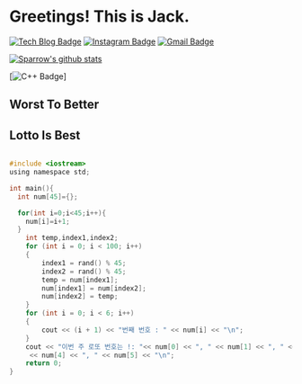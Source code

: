 # Greetings! This is Jack.
  [![Tech Blog Badge](http://img.shields.io/badge/-Tech%20blog-black?style=flat-square&logo=github&link=https://Jack-93.github.io/)](https://Jack-93.github.io/)
  [![Instagram Badge](https://img.shields.io/badge/Insta-ff8000?style=flat-square&logo=Instagram&link=https://www.instagram.com/zig_jack93/)](www.instagram.com/zig_jack93/)
  [![Gmail Badge](https://img.shields.io/badge/Gmail-d14836?style=flat-square&logo=Gmail&logoColor=white&link=mailto:worl5@korea.ac.kr)](mailto:worl5@korea.ac.kr)
  
  [![Sparrow's github stats](https://github-readme-stats.vercel.app/api?username=Jack-93)](https://github.com/Jack-93/github-readme-stats)
  
  [![C++ Badge](https://img.shields.io/badge/-c++-00599C?logo=c%20plus%20plus&logoColor=white&style=for-the-badge)]
  
  
  
  ## Worst To Better
  ## Lotto Is Best
```c

#include <iostream>
using namespace std;

int main(){
  int num[45]={};

  for(int i=0;i<45;i++){
    num[i]=i+1;
  }
    int temp,index1,index2;
    for (int i = 0; i < 100; i++)
    {
        index1 = rand() % 45;
        index2 = rand() % 45;
        temp = num[index1];
        num[index1] = num[index2];
        num[index2] = temp;
    }
    for (int i = 0; i < 6; i++)
    {
        cout << (i + 1) << "번째 번호 : " << num[i] << "\n";
    }
    cout << "이번 주 로또 번호는 !: "<< num[0] << ", " << num[1] << ", " << num[2] << ", " << num[3] << ", "
     << num[4] << ", " << num[5] << "\n";
    return 0;
}
```

